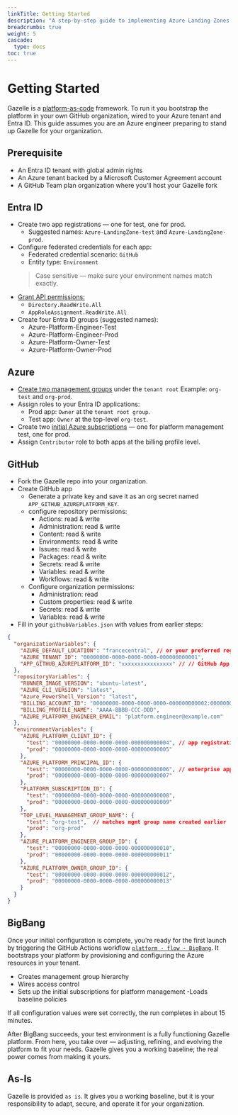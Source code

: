 ```yaml
---
linkTitle: Getting Started
description: "A step-by-step guide to implementing Azure Landing Zones in your tenant — free and open source"
breadcrumbs: true
weight: 5
cascade:
  type: docs
toc: true
---
```

# Getting Started
Gazelle is a [platform-as-code](/docs/platform-as-code/) framework. To run it you bootstrap the platform in your own GitHub organization, wired to your Azure tenant and Entra ID. This guide assumes you are an Azure engineer preparing to stand up Gazelle for your organization.

## Prerequisite

- An Entra ID tenant with global admin rights
- An Azure tenant backed by a Microsoft Customer Agreement account
- A GitHub Team plan organization where you’ll host your Gazelle fork

## Entra ID

- Create two app registrations — one for test, one for prod.
  - Suggested names: `Azure-LandingZone-test` and `Azure-LandingZone-prod`.
- Configure federated credentials for each app:
  - Federated credential scenario: `GitHub`
  - Entity type: `Environment`
  > Case sensitive — make sure your environment names match exactly.
- [Grant API permissions:](/docs/platform-as-code/building-blocks/platform-automation/#identity)
  - `Directory.ReadWrite.All`
  - `AppRoleAssignment.ReadWrite.All`
- Create four Entra ID groups (suggested names):
  - Azure-Platform-Engineer-Test
  - Azure-Platform-Engineer-Prod
  - Azure-Platform-Owner-Test
  - Azure-Platform-Owner-Prod



## Azure

- [Create two management groups](/docs/platform-as-code/building-blocks/management-groups/) under the `tenant root` Example: `org-test` and `org-prod`.
- Assign roles to your Entra ID applications:
  - Prod app: `Owner` at the `tenant root group`.
  - Test app: `Owner` at the top-level `org-test`.
- Create two [initial Azure subscriptions](/docs/platform-as-code/building-blocks/initial-landing-zone/#bring-your-own-subscription) — one for platform management test, one for prod.
- Assign `Contributor` role to both apps at the billing profile level.



## GitHub

- Fork the Gazelle repo into your organization.
- Create GitHub app
  - Generate a private key and save it as an org secret named `APP_GITHUB_AZUREPLATFORM_KEY`.
  - configure repository permissions:
    - Actions: read & write
    - Administration: read & write
    - Content: read & write
    - Environments: read & write
    - Issues: read & write
    - Packages: read & write
    - Secrets: read & write
    - Variables: read & write
    - Workflows: read & write
  - Configure organization permissions:
    - Administration: read
    - Custom properties: read & write
    - Secrets: read & write
    - Variables: read & write
- Fill in your `githubVariables.json` with values from earlier steps:
```json
{
  "organizationVariables": {
    "AZURE_DEFAULT_LOCATION": "francecentral", // or your preferred region
    "AZURE_TENANT_ID": "00000000-0000-0000-0000-000000000001",
    "APP_GITHUB_AZUREPLATFORM_ID": "xxxxxxxxxxxxxxxx" // // GitHub App ID
  },
  "repositoryVariables": {
    "RUNNER_IMAGE_VERSION": "ubuntu-latest",
    "AZURE_CLI_VERSION": "latest",
    "Azure_PowerShell_Version": "latest",
    "BILLING_ACCOUNT_ID": "00000000-0000-0000-0000-000000000002:00000000-0000-0000-0000-000000000003_2000-01-01",
    "BILLING_PROFILE_NAME": "AAAA-BBBB-CCC-DDD",
    "AZURE_PLATFORM_ENGINEER_EMAIL": "platform.engineer@example.com"
  },
  "environmentVariables": {
    "AZURE_PLATFORM_CLIENT_ID": {
      "test": "00000000-0000-0000-0000-000000000004", // app registration client id
      "prod": "00000000-0000-0000-0000-000000000005"
    },
    "AZURE_PLATFORM_PRINCIPAL_ID": {
      "test": "00000000-0000-0000-0000-000000000006", // enterprise application object id
      "prod": "00000000-0000-0000-0000-000000000007"
    },
    "PLATFORM_SUBSCRIPTION_ID": {
      "test": "00000000-0000-0000-0000-000000000008",
      "prod": "00000000-0000-0000-0000-000000000009"
    },
    "TOP_LEVEL_MANAGEMENT_GROUP_NAME": {
      "test": "org-test",  // matches mgmt group name created earlier
      "prod": "org-prod"
    },
    "AZURE_PLATFORM_ENGINEER_GROUP_ID": {
      "test": "00000000-0000-0000-0000-000000000010",
      "prod": "00000000-0000-0000-0000-000000000011"
    },
    "AZURE_PLATFORM_OWNER_GROUP_ID": {
      "test": "00000000-0000-0000-0000-000000000012",
      "prod": "00000000-0000-0000-0000-000000000013"
    }
  }
}
```

## BigBang

Once your initial configuration is complete, you’re ready for the first launch by triggering the GitHub Actions workflow [`platform - flow - BigBang`](/docs/platform-as-code/#big-bang). It bootstraps your platform by provisioning and configuring the Azure resources in your tenant.
- Creates management group hierarchy 
- Wires access control
- Sets up the initial subscriptions for platform management
 -Loads baseline policies
 
If all configuration values were set correctly, the run completes in about 15 minutes.

After BigBang succeeds, your test environment is a fully functioning Gazelle platform. From here, you take over — adjusting, refining, and evolving the platform to fit your needs. Gazelle gives you a working baseline; the real power comes from making it yours.

## As-Is

Gazelle is provided `as is`. It gives you a working baseline, but it is your responsibility to adapt, secure, and operate it for your organization.